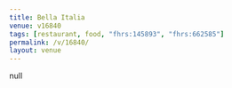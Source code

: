 ```yaml
---
title: Bella Italia
venue: v16840
tags: [restaurant, food, "fhrs:145893", "fhrs:662585"]
permalink: /v/16840/
layout: venue
---
```

null